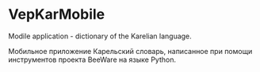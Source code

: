 # VepKarMobile
Modile application - dictionary of the Karelian language.

Мобильное приложение Карельский словарь, написанное при помощи инструментов проекта BeeWare на языке Python.

